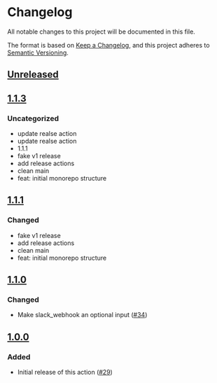 # Changelog

All notable changes to this project will be documented in this file.

The format is based on [Keep a Changelog](https://keepachangelog.com/en/1.0.0/),
and this project adheres to [Semantic Versioning](https://semver.org/spec/v2.0.0.html).

## [Unreleased]

## [1.1.3]

### Uncategorized

- update realse action
- update realse action
- 1.1.1
- fake v1 release
- add release actions
- clean main
- feat: initial monorepo structure

## [1.1.1]

### Changed

- fake v1 release
- add release actions
- clean main
- feat: initial monorepo structure

## [1.1.0]

### Changed

- Make slack_webhook an optional input ([#34](https://github.com/MetaMask/action-security-code-scanner/pull/34))

## [1.0.0]

### Added

- Initial release of this action ([#29](https://github.com/MetaMask/action-security-code-scanner/pull/29))

[Unreleased]: https://github.com/MetaMask/experimental-security-codescanner-monorepo/compare/v1.1.3...HEAD
[1.1.3]: https://github.com/MetaMask/experimental-security-codescanner-monorepo/compare/v1.1.1...v1.1.3
[1.1.1]: https://github.com/MetaMask/experimental-security-codescanner-monorepo/compare/v1.1.0...v1.1.1
[1.1.0]: https://github.com/MetaMask/experimental-security-codescanner-monorepo/compare/v1.0.0...v1.1.0
[1.0.0]: https://github.com/MetaMask/experimental-security-codescanner-monorepo/releases/tag/v1.0.0
